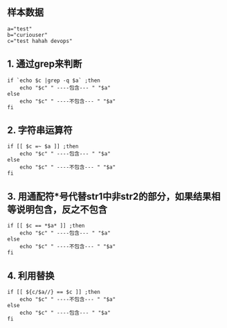 ## 样本数据

```
a="test"
b="curiouser"
c="test hahah devops"
```

## 1. 通过grep来判断

    if `echo $c |grep -q $a` ;then
        echo "$c" " ----包含--- " "$a"
    else
        echo "$c" " ----不包含--- " "$a"
    fi

## 2. 字符串运算符

    if [[ $c =~ $a ]] ;then
	    echo "$c" " ----包含--- " "$a"
    else
        echo "$c" " ----不包含--- " "$a"
    fi

## 3. 用通配符*号代替str1中非str2的部分，如果结果相等说明包含，反之不包含
 
    if [[ $c == *$a* ]] ;then
	    echo "$c" " ----包含--- " "$a"
    else
        echo "$c" " ----不包含--- " "$a"
    fi

## 4. 利用替换

    if [[ ${c/$a//} == $c ]] ;then
        echo "$c" " ----不包含--- " "$a"
    else
        echo "$c" " ----包含--- " "$a"
    fi
